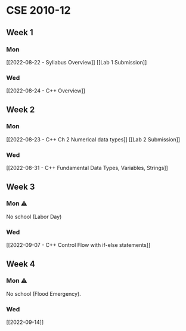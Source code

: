 # CSE 2010-12

## Week 1

### Mon
[[2022-08-22 - Syllabus Overview]]
[[Lab 1 Submission]]
### Wed
[[2022-08-24 - C++ Overview]]

## Week 2

### Mon
[[2022-08-23 - C++ Ch 2 Numerical data types]]
[[Lab 2 Submission]]

### Wed
[[2022-08-31 - C++ Fundamental Data Types, Variables, Strings]]

## Week 3

### Mon ⚠️
No school (Labor Day)

### Wed
[[2022-09-07 - C++ Control Flow with if-else statements]]

## Week 4

### Mon ⚠️
No school (Flood Emergency).


### Wed
[[2022-09-14]]
